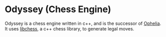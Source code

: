 # Odyssey (Chess Engine)

Odyssey is a chess engine written in c++, and is the successor of [Ophelia](https://github.com/MVP-Harry/Ophelia). It uses [libchess](https://github.com/kz04px/libchess), a c++ chess library, to generate legal moves.
